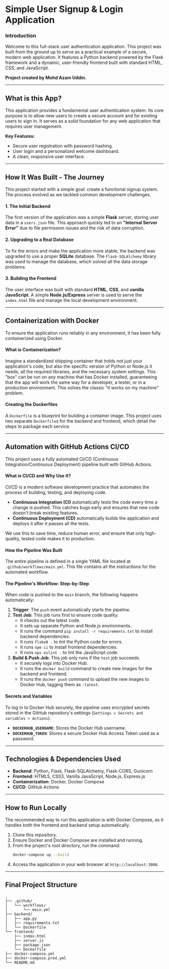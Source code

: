 # Simple User Signup & Login Application

### Introduction

Welcome to this full-stack user authentication application. This project was built from the ground up to serve as a practical example of a secure, modern web application. It features a Python backend powered by the Flask framework and a dynamic, user-friendly frontend built with standard HTML, CSS, and JavaScript.

**Project created by Mohd Azam Uddin.**

---
## What is this App?

This application provides a fundamental user authentication system. Its core purpose is to allow new users to create a secure account and for existing users to sign in. It serves as a solid foundation for any web application that requires user management.

**Key Features:**
* Secure user registration with password hashing.
* User login and a personalized welcome dashboard.
* A clean, responsive user interface.

---
## How It Was Built - The Journey

This project started with a simple goal: create a functional signup system. The process evolved as we tackled common development challenges.

#### 1. The Initial Backend
The first version of the application was a simple **Flask** server, storing user data in a `users.json` file. This approach quickly led to an **"Internal Server Error"** due to file permission issues and the risk of data corruption.

#### 2. Upgrading to a Real Database
To fix the errors and make the application more stable, the backend was upgraded to use a proper **SQLite** database. The `Flask-SQLAlchemy` library was used to manage the database, which solved all the data storage problems.

#### 3. Building the Frontend
The user interface was built with standard **HTML**, **CSS**, and **vanilla JavaScript**. A simple **Node.js/Express** server is used to serve the `index.html` file and manage the local development environment.

---
## Containerization with Docker

To ensure the application runs reliably in any environment, it has been fully containerized using Docker.

#### What is Containerization?
Imagine a standardized shipping container that holds not just your application's code, but also the specific version of Python or Node.js it needs, all the required libraries, and the necessary system settings. This "box" can be run on any machine that has Docker installed, guaranteeing that the app will work the same way for a developer, a tester, or in a production environment. This solves the classic "it works on my machine" problem.

#### Creating the Dockerfiles
A `Dockerfile` is a blueprint for building a container image. This project uses two separate `Dockerfile`s for the backend and frontend, which detail the steps to package each service.

---
## Automation with GitHub Actions CI/CD

This project uses a fully automated CI/CD (Continuous Integration/Continuous Deployment) pipeline built with GitHub Actions.

#### What is CI/CD and Why Use It?
CI/CD is a modern software development practice that automates the process of building, testing, and deploying code.
* **Continuous Integration (CI)** automatically tests the code every time a change is pushed. This catches bugs early and ensures that new code doesn't break existing features.
* **Continuous Deployment (CD)** automatically builds the application and deploys it after it passes all the tests.

We use this to save time, reduce human error, and ensure that only high-quality, tested code makes it to production.

#### How the Pipeline Was Built
The entire pipeline is defined in a single YAML file located at `.github/workflows/main.yml`. This file contains all the instructions for the automated workflow.

#### The Pipeline's Workflow: Step-by-Step
When code is pushed to the `main` branch, the following happens automatically:
1.  **Trigger**: The `push` event automatically starts the pipeline.
2.  **Test Job**: This job runs first to ensure code quality.
    * It checks out the latest code.
    * It sets up separate Python and Node.js environments.
    * It runs the command `pip install -r requirements.txt` to install backend dependencies.
    * It runs `flake8 .` to lint the Python code for errors.
    * It runs `npm ci` to install frontend dependencies.
    * It runs `npx eslint .` to lint the JavaScript code.
3.  **Build & Push Job**: This job only runs if the `test` job succeeds.
    * It securely logs into Docker Hub.
    * It runs the `docker build` command to create new images for the backend and frontend.
    * It runs the `docker push` command to upload the new images to Docker Hub, tagging them as `:latest`.

#### Secrets and Variables
To log in to Docker Hub securely, the pipeline uses encrypted secrets stored in the GitHub repository's settings (`Settings > Secrets and variables > Actions`).
* **`DOCKERHUB_USERNAME`**: Stores the Docker Hub username.
* **`DOCKERHUB_TOKEN`**: Stores a secure Docker Hub Access Token used as a password.

---
## Technologies & Dependencies Used

* **Backend**: Python, Flask, Flask-SQLAlchemy, Flask-CORS, Gunicorn
* **Frontend**: HTML5, CSS3, Vanilla JavaScript, Node.js, Express.js
* **Containerization**: Docker, Docker Compose
* **CI/CD**: GitHub Actions

---
## How to Run Locally

The recommended way to run this application is with Docker Compose, as it handles both the frontend and backend setup automatically.

1.  Clone this repository.
2.  Ensure Docker and Docker Compose are installed and running.
3.  From the project's root directory, run the command:
    ```bash
    docker-compose up --build
    ```
4.  Access the application in your web browser at `http://localhost:3000`.

---
## Final Project Structure
```
.
├── .github/
│   └── workflows/
│       └── main.yml
├── backend/
│   ├── app.py
│   ├── requirements.txt
│   └── Dockerfile
└── frontend/
    ├── index.html
    ├── server.js
    ├── package.json
    └── Dockerfile
├── docker-compose.yml
├── docker-compose.prod.yml
└── README.md
```